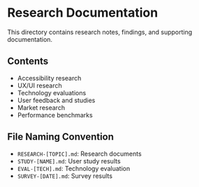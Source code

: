 # Research Documentation

This directory contains research notes, findings, and supporting documentation.

## Contents

- Accessibility research
- UX/UI research
- Technology evaluations
- User feedback and studies
- Market research
- Performance benchmarks

## File Naming Convention

- `RESEARCH-[TOPIC].md`: Research documents
- `STUDY-[NAME].md`: User study results
- `EVAL-[TECH].md`: Technology evaluation
- `SURVEY-[DATE].md`: Survey results
